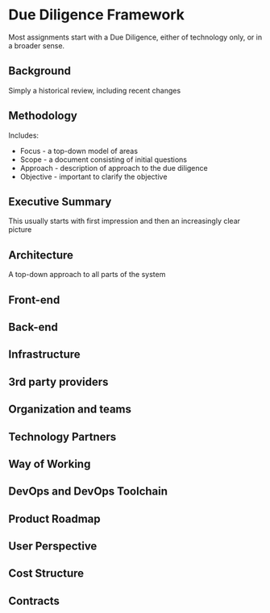 # Due Diligence Framework

Most assignments start with a Due Diligence, either of technology only, or in a broader sense. 

## Background 

Simply a historical review, including recent changes 

## Methodology 

Includes: 
- Focus - a top-down model of areas 
- Scope - a document consisting of initial questions 
- Approach - description of approach to the due diligence 
- Objective - important to clarify the objective 

## Executive Summary 

This usually starts with first impression and then an increasingly clear picture 

## Architecture 

A top-down approach to all parts of the system 

## Front-end 

## Back-end 

## Infrastructure

## 3rd party providers 

## Organization and teams 

## Technology Partners 

## Way of Working 

## DevOps and DevOps Toolchain

## Product Roadmap 

## User Perspective 

## Cost Structure 

## Contracts 


